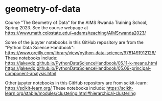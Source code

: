 # geometry-of-data
Course "The Geometry of Data" for the AIMS Rwanda Training School, Spring 2023. See the course webpage at  
https://www.math.colostate.edu/~adams/teaching/AIMSrwanda2023/

Some of the jupyter notebooks in this GitHub repository are from the "Python Data Science Handbook": 
https://www.oreilly.com/library/view/python-data-science/9781491912126/
These notebooks include:  
https://jakevdp.github.io/PythonDataScienceHandbook/05.11-k-means.html  
https://jakevdp.github.io/PythonDataScienceHandbook/05.09-principal-component-analysis.html

Other jupyter notebooks in this GitHub repository are from scikit-learn:
https://scikit-learn.org/
These notebooks include:
https://scikit-learn.org/stable/modules/clustering.html#hierarchical-clustering
